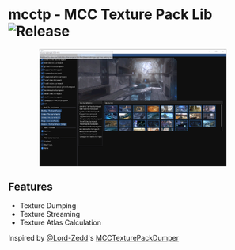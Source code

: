 # mcctp - MCC Texture Pack Lib ![Release](https://github.com/Stehfyn/mcctp/actions/workflows/msbuild.yml/badge.svg)

<p align="center">
<img align="center" width="75%" height="75%" src="res/Screenshot-2023-08-02-022645.png">
</p>

## Features
- Texture Dumping
- Texture Streaming
- Texture Atlas Calculation

Inspired by [@Lord-Zedd](https://github.com/Lord-Zedd)'s [MCCTexturePackDumper](https://github.com/Lord-Zedd/MCCTexturePackDumper)
